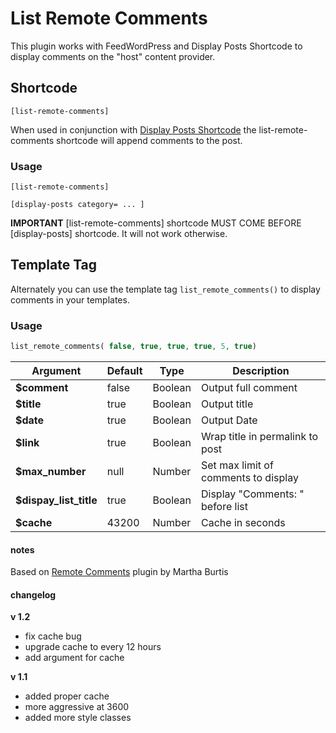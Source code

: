 # List Remote Comments

This plugin works with FeedWordPress and Display Posts Shortcode to display comments on the "host" content provider.

## Shortcode

```
[list-remote-comments]
```

When used in conjunction with [Display Posts Shortcode](https://github.com/billerickson/display-posts-shortcode/wiki) the list-remote-comments shortcode will append comments to the post.

### Usage

```
[list-remote-comments]

[display-posts category= ... ]
```

**IMPORTANT**
[list-remote-comments] shortcode MUST COME BEFORE [display-posts] shortcode. It will not work otherwise.


## Template Tag

Alternately you can use the template tag ```list_remote_comments()``` to display comments in your templates.

### Usage

```php
list_remote_comments( false, true, true, true, 5, true)
```

| Argument        		 | Default  | Type      | Description   
| ---------------------- | -------- | --------- | ------------- 
| **$comment**           | false    | Boolean   | Output full comment
| **$title**      		 | true     | Boolean   | Output title
| **$date**       		 | true     | Boolean   | Output Date
| **$link**       		 | true     | Boolean   | Wrap title in permalink to post
| **$max_number** 		 | null     | Number    | Set max limit of comments to display
| **$dispay_list_title** | true     | Boolean   | Display "Comments: " before list
| **$cache**             | 43200    | Number    | Cache in seconds


#### notes

Based on [Remote Comments](http://wrapping.marthaburtis.net/2014/03/25/remote-comments-plugin-a-fwp-addon/) plugin by Martha Burtis


#### changelog

**v 1.2**

 * fix cache bug
 * upgrade cache to every 12 hours 
 * add argument for cache

**v 1.1**

 * added proper cache
 * more aggressive at 3600
 * added more style classes